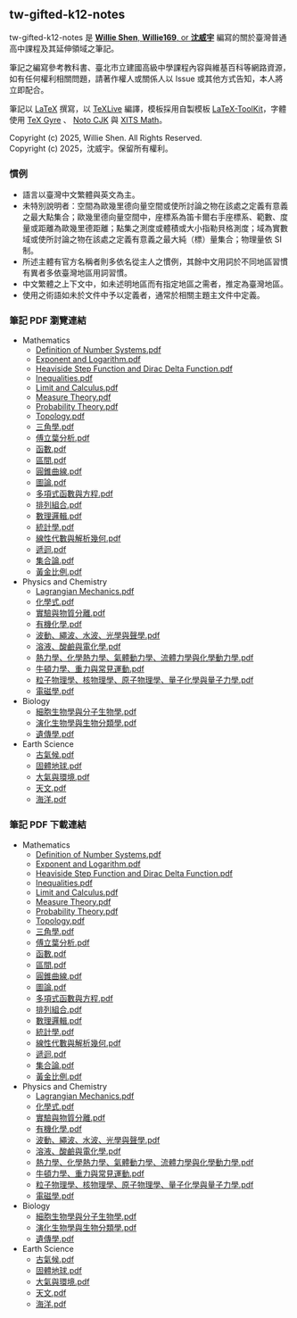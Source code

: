 ## tw-gifted-k12-notes

tw-gifted-k12-notes 是 [**Willie Shen**, **Willie169**, or **沈威宇**](https://github.com/Willie169) 編寫的關於臺灣普通高中課程及其延伸領域之筆記。

筆記之編寫參考教科書、臺北市立建國高級中學課程內容與維基百科等網路資源，如有任何權利相關問題，請著作權人或關係人以 Issue 或其他方式告知，本人將立即配合。

筆記以 [LaTeX](https://www.latex-project.org) 撰寫，以 [TeXLive](https://www.tug.org/texlive) 編譯，模板採用自製模板 [LaTeX-ToolKit](https://github.com/Willie169/LaTeX-ToolKit)，字體使用 [TeX Gyre](https://ctan.org/pkg/tex-gyre) 、 [Noto CJK](https://github.com/notofonts/noto-cjk) 與 [XITS Math](https://github.com/aliftype/xits)。

Copyright (c) 2025, Willie Shen. All Rights Reserved.<br />
Copyright (c) 2025，沈威宇。保留所有權利。

### 慣例

- 語言以臺灣中文繁體與英文為主。
- 未特別說明者：空間為歐幾里德向量空間或使所討論之物在該處之定義有意義之最大點集合；歐幾里德向量空間中，座標系為笛卡爾右手座標系、範數、度量或距離為歐幾里德距離；點集之測度或體積或大小指勒貝格測度；域為實數域或使所討論之物在該處之定義有意義之最大純（標）量集合；物理量依 SI 制。
- 所述主體有官方名稱者則多依名從主人之慣例，其餘中文用詞於不同地區習慣有異者多依臺灣地區用詞習慣。
- 中文繁體之上下文中，如未述明地區而有指定地區之需者，推定為臺灣地區。
- 使用之術語如未於文件中予以定義者，通常於相關主題主文件中定義。

### 筆記 PDF 瀏覽連結

- Mathematics
  - [Definition of Number Systems.pdf](Mathematics/Definition%20of%20Number%20Systems.pdf)
  - [Exponent and Logarithm.pdf](Mathematics/Exponent%20and%20Logarithm.pdf)
  - [Heaviside Step Function and Dirac Delta Function.pdf](Mathematics/Heaviside%20Step%20Function%20and%20Dirac%20Delta%20Function.pdf)
  - [Inequalities.pdf](Mathematics/Inequalities.pdf)
  - [Limit and Calculus.pdf](Mathematics/Limit%20and%20Calculus.pdf)
  - [Measure Theory.pdf](Mathematics/Measure%20Theory.pdf)
  - [Probability Theory.pdf](Mathematics/Probability%20Theory.pdf)
  - [Topology.pdf](Mathematics/Topology.pdf)
  - [三角學.pdf](Mathematics/三角學.pdf)
  - [傅立葉分析.pdf](Mathematics/傅立葉分析.pdf)
  - [函數.pdf](Mathematics/函數.pdf)
  - [區間.pdf](Mathematics/區間.pdf)
  - [圓錐曲線.pdf](Mathematics/圓錐曲線.pdf)
  - [圖論.pdf](Mathematics/圖論.pdf)
  - [多項式函數與方程.pdf](Mathematics/多項式函數與方程.pdf)
  - [排列組合.pdf](Mathematics/排列組合.pdf)
  - [數理邏輯.pdf](Mathematics/數理邏輯.pdf)
  - [統計學.pdf](Mathematics/統計學.pdf)
  - [線性代數與解析幾何.pdf](Mathematics/線性代數與解析幾何.pdf)
  - [遞迴.pdf](Mathematics/遞迴.pdf)
  - [集合論.pdf](Mathematics/集合論.pdf)
  - [黃金比例.pdf](Mathematics/黃金比例.pdf)
- Physics and Chemistry
  - [Lagrangian Mechanics.pdf](Physics%20and%20Chemistry/Lagrangian%20Mechanics.pdf)
  - [化學式.pdf](Physics%20and%20Chemistry/化學式.pdf)
  - [實驗與物質分離.pdf](Physics%20and%20Chemistry/實驗與物質分離.pdf)
  - [有機化學.pdf](Physics%20and%20Chemistry/有機化學.pdf)
  - [波動、繩波、水波、光學與聲學.pdf](Physics%20and%20Chemistry/波動、繩波、水波、光學與聲學.pdf)
  - [溶液、酸鹼與電化學.pdf](Physics%20and%20Chemistry/溶液、酸鹼與電化學.pdf)
  - [熱力學、化學熱力學、氣體動力學、流體力學與化學動力學.pdf](Physics%20and%20Chemistry/熱力學、化學熱力學、氣體動力學、流體力學與化學動力學.pdf)
  - [牛頓力學、重力與常見運動.pdf](Physics%20and%20Chemistry/牛頓力學、重力與常見運動.pdf)
  - [粒子物理學、核物理學、原子物理學、量子化學與量子力學.pdf](Physics%20and%20Chemistry/粒子物理學、核物理學、原子物理學、量子化學與量子力學.pdf)
  - [電磁學.pdf](Physics%20and%20Chemistry/電磁學.pdf)
- Biology
  - [細胞生物學與分子生物學.pdf](Biology/細胞生物學與分子生物學.pdf)
  - [演化生物學與生物分類學.pdf](Biology/演化生物學與生物分類學.pdf)
  - [遺傳學.pdf](Biology/遺傳學.pdf)
- Earth Science
  - [古氣候.pdf](Earth%20Science/古氣候.pdf)
  - [固體地球.pdf](Earth%20Science/固體地球.pdf)
  - [大氣與環境.pdf](Earth%20Science/大氣與環境.pdf)
  - [天文.pdf](Earth%20Science/天文.pdf)
  - [海洋.pdf](Earth%20Science/海洋.pdf)

### 筆記 PDF 下載連結

- Mathematics
  - [Definition of Number Systems.pdf](https://raw.githubusercontent.com/Willie169/tw-gifted-k12-notes/main/Mathematics/Definition%20of%20Number%20Systems.pdf)
  - [Exponent and Logarithm.pdf](https://raw.githubusercontent.com/Willie169/tw-gifted-k12-notes/main/Mathematics/Exponent%20and%20Logarithm.pdf)
  - [Heaviside Step Function and Dirac Delta Function.pdf](https://raw.githubusercontent.com/Willie169/tw-gifted-k12-notes/main/Mathematics/Heaviside%20Step%20Function%20and%20Dirac%20Delta%20Function.pdf)
  - [Inequalities.pdf](https://raw.githubusercontent.com/Willie169/tw-gifted-k12-notes/main/Mathematics/Inequalities.pdf)
  - [Limit and Calculus.pdf](https://raw.githubusercontent.com/Willie169/tw-gifted-k12-notes/main/Mathematics/Limit%20and%20Calculus.pdf)
  - [Measure Theory.pdf](https://raw.githubusercontent.com/Willie169/tw-gifted-k12-notes/main/Mathematics/Measure%20Theory.pdf)
  - [Probability Theory.pdf](https://raw.githubusercontent.com/Willie169/tw-gifted-k12-notes/main/Mathematics/Probability%20Theory.pdf)
  - [Topology.pdf](https://raw.githubusercontent.com/Willie169/tw-gifted-k12-notes/main/Mathematics/Topology.pdf)
  - [三角學.pdf](https://raw.githubusercontent.com/Willie169/tw-gifted-k12-notes/main/Mathematics/三角學.pdf)
  - [傅立葉分析.pdf](https://raw.githubusercontent.com/Willie169/tw-gifted-k12-notes/main/Mathematics/傅立葉分析.pdf)
  - [函數.pdf](https://raw.githubusercontent.com/Willie169/tw-gifted-k12-notes/main/Mathematics/函數.pdf)
  - [區間.pdf](https://raw.githubusercontent.com/Willie169/tw-gifted-k12-notes/main/Mathematics/區間.pdf)
  - [圓錐曲線.pdf](https://raw.githubusercontent.com/Willie169/tw-gifted-k12-notes/main/Mathematics/圓錐曲線.pdf)
  - [圖論.pdf](https://raw.githubusercontent.com/Willie169/tw-gifted-k12-notes/main/Mathematics/圖論.pdf)
  - [多項式函數與方程.pdf](https://raw.githubusercontent.com/Willie169/tw-gifted-k12-notes/main/Mathematics/多項式函數與方程.pdf)
  - [排列組合.pdf](https://raw.githubusercontent.com/Willie169/tw-gifted-k12-notes/main/Mathematics/排列組合.pdf)
  - [數理邏輯.pdf](https://raw.githubusercontent.com/Willie169/tw-gifted-k12-notes/main/Mathematics/數理邏輯.pdf)
  - [統計學.pdf](https://raw.githubusercontent.com/Willie169/tw-gifted-k12-notes/main/Mathematics/統計學.pdf)
  - [線性代數與解析幾何.pdf](https://raw.githubusercontent.com/Willie169/tw-gifted-k12-notes/main/Mathematics/線性代數與解析幾何.pdf)
  - [遞迴.pdf](https://raw.githubusercontent.com/Willie169/tw-gifted-k12-notes/main/Mathematics/遞迴.pdf)
  - [集合論.pdf](https://raw.githubusercontent.com/Willie169/tw-gifted-k12-notes/main/Mathematics/集合論.pdf)
  - [黃金比例.pdf](https://raw.githubusercontent.com/Willie169/tw-gifted-k12-notes/main/Mathematics/黃金比例.pdf)
- Physics and Chemistry
  - [Lagrangian Mechanics.pdf](https://raw.githubusercontent.com/Willie169/tw-gifted-k12-notes/main/Physics%20and%20Chemistry/Lagrangian%20Mechanics.pdf)
  - [化學式.pdf](https://raw.githubusercontent.com/Willie169/tw-gifted-k12-notes/main/Physics%20and%20Chemistry/化學式.pdf)
  - [實驗與物質分離.pdf](https://raw.githubusercontent.com/Willie169/tw-gifted-k12-notes/main/Physics%20and%20Chemistry/實驗與物質分離.pdf)
  - [有機化學.pdf](https://raw.githubusercontent.com/Willie169/tw-gifted-k12-notes/main/Physics%20and%20Chemistry/有機化學.pdf)
  - [波動、繩波、水波、光學與聲學.pdf](https://raw.githubusercontent.com/Willie169/tw-gifted-k12-notes/main/Physics%20and%20Chemistry/波動、繩波、水波、光學與聲學.pdf)
  - [溶液、酸鹼與電化學.pdf](https://raw.githubusercontent.com/Willie169/tw-gifted-k12-notes/main/Physics%20and%20Chemistry/溶液、酸鹼與電化學.pdf)
  - [熱力學、化學熱力學、氣體動力學、流體力學與化學動力學.pdf](https://raw.githubusercontent.com/Willie169/tw-gifted-k12-notes/main/Physics%20and%20Chemistry/熱力學、化學熱力學、氣體動力學、流體力學與化學動力學.pdf)
  - [牛頓力學、重力與常見運動.pdf](https://raw.githubusercontent.com/Willie169/tw-gifted-k12-notes/main/Physics%20and%20Chemistry/牛頓力學、重力與常見運動.pdf)
  - [粒子物理學、核物理學、原子物理學、量子化學與量子力學.pdf](https://raw.githubusercontent.com/Willie169/tw-gifted-k12-notes/main/Physics%20and%20Chemistry/粒子物理學、核物理學、原子物理學、量子化學與量子力學.pdf)
  - [電磁學.pdf](https://raw.githubusercontent.com/Willie169/tw-gifted-k12-notes/main/Physics%20and%20Chemistry/電磁學.pdf)
- Biology
  - [細胞生物學與分子生物學.pdf](https://raw.githubusercontent.com/Willie169/tw-gifted-k12-notes/main/Biology/細胞生物學與分子生物學.pdf)
  - [演化生物學與生物分類學.pdf](https://raw.githubusercontent.com/Willie169/tw-gifted-k12-notes/main/Biology/演化生物學與生物分類學.pdf)
  - [遺傳學.pdf](https://raw.githubusercontent.com/Willie169/tw-gifted-k12-notes/main/Biology/遺傳學.pdf)
- Earth Science
  - [古氣候.pdf](https://raw.githubusercontent.com/Willie169/tw-gifted-k12-notes/main/Earth%20Science/古氣候.pdf)
  - [固體地球.pdf](https://raw.githubusercontent.com/Willie169/tw-gifted-k12-notes/main/Earth%20Science/固體地球.pdf)
  - [大氣與環境.pdf](https://raw.githubusercontent.com/Willie169/tw-gifted-k12-notes/main/Earth%20Science/大氣與環境.pdf)
  - [天文.pdf](https://raw.githubusercontent.com/Willie169/tw-gifted-k12-notes/main/Earth%20Science/天文.pdf)
  - [海洋.pdf](https://raw.githubusercontent.com/Willie169/tw-gifted-k12-notes/main/Earth%20Science/海洋.pdf)
